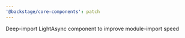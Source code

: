 ```yaml
---
'@backstage/core-components': patch
---
```


Deep-import LightAsync component to improve module-import speed
